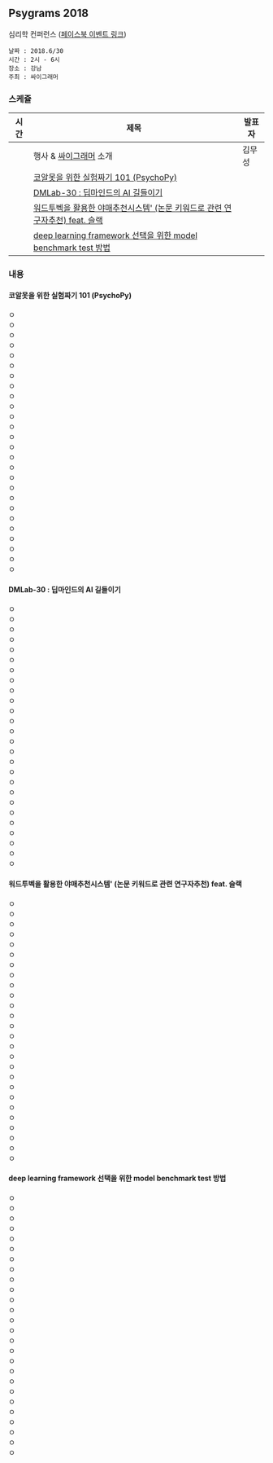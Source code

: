 ## Psygrams 2018

심리학 컨퍼런스 ([페이스북 이벤트 링크](https://www.facebook.com/events/590394521317191/))

```
날짜 : 2018.6/30
시간 : 2시 - 6시
장소 : 강남
주최 : 싸이그래머 
```

### 스케쥴

|시간| 제목  |  발표자  |
|---|---|---|
|   | 행사 & [싸이그래머](https://www.facebook.com/groups/psygrammer/) 소개  | 김무성  |
|   | [코알못을 위한 실험짜기 101 (PsychoPy)](#코알못을-위한-실험짜기-101-psychopy)  |   |   
|   | [DMLab-30 : 딥마인드의 AI 길들이기](#dmlab-30--딥마인드의-ai-길들이기)   |   |    
|   | [워드투벡을 활용한 야매추천시스템' (논문 키워드로 관련 연구자추천) feat. 슬랙](#워드투벡을-활용한-야매추천시스템-논문-키워드로-관련-연구자추천-feat-슬랙)   |    |   
|   | [deep learning framework 선택을 위한 model benchmark test 방법](#deep-learning-framework-선택을-위한-model-benchmark-test-방법)   |      | 



### 내용

#### 코알못을 위한 실험짜기 101 (PsychoPy)

ㅇ <br>
ㅇ <br>
ㅇ <br>
ㅇ <br>
ㅇ <br>
ㅇ <br>
ㅇ <br>
ㅇ <br>
ㅇ <br>
ㅇ <br>
ㅇ <br>
ㅇ <br>
ㅇ <br>
ㅇ <br>
ㅇ <br>
ㅇ <br>
ㅇ <br>
ㅇ <br>
ㅇ <br>
ㅇ <br>
ㅇ <br>
ㅇ <br>
ㅇ <br>
ㅇ <br>
ㅇ <br>
ㅇ <br>

#### DMLab-30 : 딥마인드의 AI 길들이기

ㅇ <br>
ㅇ <br>
ㅇ <br>
ㅇ <br>
ㅇ <br>
ㅇ <br>
ㅇ <br>
ㅇ <br>
ㅇ <br>
ㅇ <br>
ㅇ <br>
ㅇ <br>
ㅇ <br>
ㅇ <br>
ㅇ <br>
ㅇ <br>
ㅇ <br>
ㅇ <br>
ㅇ <br>
ㅇ <br>
ㅇ <br>
ㅇ <br>
ㅇ <br>
ㅇ <br>
ㅇ <br>
ㅇ <br>

#### 워드투벡을 활용한 야매추천시스템' (논문 키워드로 관련 연구자추천) feat. 슬랙

ㅇ <br>
ㅇ <br>
ㅇ <br>
ㅇ <br>
ㅇ <br>
ㅇ <br>
ㅇ <br>
ㅇ <br>
ㅇ <br>
ㅇ <br>
ㅇ <br>
ㅇ <br>
ㅇ <br>
ㅇ <br>
ㅇ <br>
ㅇ <br>
ㅇ <br>
ㅇ <br>
ㅇ <br>
ㅇ <br>
ㅇ <br>
ㅇ <br>
ㅇ <br>
ㅇ <br>
ㅇ <br>
ㅇ <br>

#### deep learning framework 선택을 위한 model benchmark test 방법

ㅇ <br>
ㅇ <br>
ㅇ <br>
ㅇ <br>
ㅇ <br>
ㅇ <br>
ㅇ <br>
ㅇ <br>
ㅇ <br>
ㅇ <br>
ㅇ <br>
ㅇ <br>
ㅇ <br>
ㅇ <br>
ㅇ <br>
ㅇ <br>
ㅇ <br>
ㅇ <br>
ㅇ <br>
ㅇ <br>
ㅇ <br>
ㅇ <br>
ㅇ <br>
ㅇ <br>
ㅇ <br>
ㅇ <br>
 
